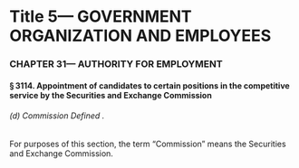 
# Title 5— GOVERNMENT ORGANIZATION AND EMPLOYEES
### CHAPTER 31— AUTHORITY FOR EMPLOYMENT
#### § 3114. Appointment of candidates to certain positions in the competitive service by the Securities and Exchange Commission
###### (d) Commission Defined .

For purposes of this section, the term “Commission” means the Securities and Exchange Commission.
